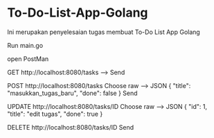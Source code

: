 # To-Do-List-App-Golang
Ini merupakan penyelesaian tugas membuat To-Do List App Golang

Run main.go

open PostMan

GET http://localhost:8080/tasks --> Send

POST http://localhost:8080/tasks Choose raw --> JSON { "title": "masukkan_tugas_baru", "done": false } Send

UPDATE http://localhost:8080/tasks/ID Choose raw --> JSON { "id": 1, "title": "edit tugas", "done": true }

DELETE http://localhost:8080/tasks/ID Send